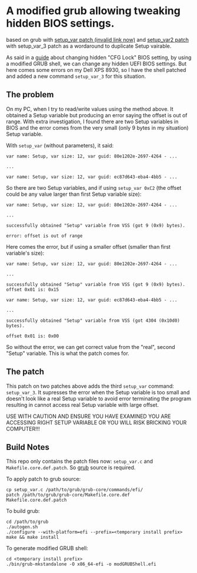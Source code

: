 # A modified grub allowing tweaking hidden BIOS settings.

based on grub with [setup_var patch (invalid link now)](http://luna.vmars.tuwien.ac.at/~froemel/insydeh2o_efi/grub2-add-setup_var-cmd.patch) and [setup_var2 patch](https://habr.com/post/190354/) with setup\_var\_3 patch as a wordaround to duplicate Setup vairable.

As said in a [guide](https://github.com/acidanthera/AppleSupportPkg#verifymsre2) about changing hidden "CFG Lock" BIOS setting, by using a modified GRUB shell, we can change any hidden UEFI BIOS settings. But here comes some errors on my Dell XPS 8930, so I have the shell patched and added a new command `setup_var_3` for this situation.

## The problem

On my PC, when I try to read/write values using the method above. It obtained a Setup variable but producing an error saying the offset is out of range. With extra investigation, I found there are two Setup variables in BIOS and the error comes from the very small (only 9 bytes in my situation) Setup variable.

With `setup_var` (without parameters), it said:

```
var name: Setup, var size: 12, var guid: 80e1202e-2697-4264 - ...

...

var name: Setup, var size: 12, var guid: ec87d643-eba4-4bb5 - ...
```

So there are two Setup variables, and if using `setup_var 0xC2` (the offset could be any value larger than first Setup variable size):

```
var name: Setup, var size: 12, var guid: 80e1202e-2697-4264 - ...

...

successfully obtained "Setup" variable from VSS (got 9 (0x9) bytes).

error: offset is out of range
```

Here comes the error, but if using a smaller offset (smaller than first variable's size):

```
var name: Setup, var size: 12, var guid: 80e1202e-2697-4264 - ...

...

successfully obtained "Setup" variable from VSS (got 9 (0x9) bytes).
offset 0x01 is: 0x15

var name: Setup, var size: 12, var guid: ec87d643-eba4-4bb5 - ...

...

successfully obtained "Setup" variable from VSS (got 4304 (0x10d0) bytes).

offset 0x01 is: 0x00
```

So without the error, we can get correct value from the "real", second "Setup" variable. This is what the patch comes for.

## The patch

This patch on two patches above adds the third `setup_var` command: `setup_var_3`. It supresses the error when the Setup variable is too small and doesn't look like a real Setup variable to avoid error terminating the program resulting in cannot access real Setup variable with large offset.

USE WITH CAUTION AND ENSURE YOU HAVE EXAMINED YOU ARE ACCESSING RIGHT SETUP VARIABLE OR YOU WILL RISK BRICKING YOUR COMPUTER!!!

## Build Notes

This repo only contains the patch files now: `setup_var.c` and `Makefile.core.def.patch`. So [grub](https://www.gnu.org/software/grub/grub-download.html) source is required.

To apply patch to grub source:

```shell
cp setup_var.c /path/to/grub/grub-core/commands/efi/
patch /path/to/grub/grub-core/Makefile.core.def Makefile.core.def.patch
```

To build grub:

```shell
cd /path/to/grub
./autogen.sh
./configure --with-platform=efi --prefix=<temporary install prefix>
make && make install
```

To generate modified GRUB shell:

```shell
cd <temporary install prefix>
./bin/grub-mkstandalone -O x86_64-efi -o modGRUBShell.efi
```
